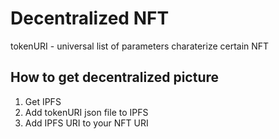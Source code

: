 # Decentralized NFT
tokenURI - universal list of parameters charaterize certain NFT

## How to get decentralized picture
1.  Get IPFS
2.  Add tokenURI json file to IPFS
3.  Add IPFS URI to your NFT URI